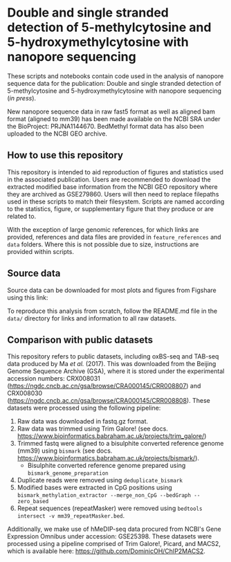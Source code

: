 # Double and single stranded detection of 5-methylcytosine and 5-hydroxymethylcytosine with nanopore sequencing

These scripts and notebooks contain code used in the analysis of nanopore sequence data for the publication: Double and single stranded detection of 5-methylcytosine and 5-hydroxymethylcytosine with nanopore sequencing (_in press_). 

New nanopore sequence data in raw fast5 format as well as aligned bam format (aligned to mm39) has been made available on the NCBI SRA under the BioProject: PRJNA1144670. BedMethyl format data has also been uploaded to the NCBI GEO archive. 

## How to use this repository

This repository is intended to aid reproduction of figures and statistics used in the associated publication. Users are recommended to download the extracted modified base information from the NCBI GEO repository where they are archived as GSE279860. Users will then need to replace filepaths used in these scripts to match their filesystem. Scripts are named according to the statistics, figure, or supplementary figure that they produce or are related to.

With the exception of large genomic references, for which links are provided, references and data files are provided in `feature_references` and `data` folders. Where this is not possible due to size, instructions are provided within scripts. 

## Source data

Source data can be downloaded for most plots and figures from Figshare using this link: <link to come>

To reproduce this analysis from scratch, follow the README.md file in the `data/` directory for links and information to all raw datasets. 

## Comparison with public datasets

This repository refers to public datasets, including oxBS-seq and TAB-seq data produced by Ma _et al._ (2017). This was downloaded from the Beijing Genome Sequence Archive (GSA), where it is stored under the experimental accession numbers: CRX008031 (https://ngdc.cncb.ac.cn/gsa/browse/CRA000145/CRR008807) and CRX008030 (https://ngdc.cncb.ac.cn/gsa/browse/CRA000145/CRR008808). These datasets were processed using the following pipeline:

1. Raw data was downloaded in fastq.gz format.
2. Raw data was trimmed using Trim Galore! (see docs. https://www.bioinformatics.babraham.ac.uk/projects/trim_galore/)
3. Trimmed fastq were aligned to a bisulphite converted reference genome (mm39) using `bismark` (see docs. https://www.bioinformatics.babraham.ac.uk/projects/bismark/). 
    -   Bisulphite converted reference genome prepared using `bismark_genome_preparation` 
4. Duplicate reads were removed using `deduplicate_bismark`
5. Modified bases were extracted in CpG positions using `bismark_methylation_extractor --merge_non_CpG --bedGraph --zero_based` 
6. Repeat sequences (repeatMasker) were removed using `bedtools intersect -v mm39_repeatMasker.bed`.   

Additionally, we make use of hMeDIP-seq data procured from NCBI's Gene Expression Omnibus under accession: GSE25398. These datasets were processed using a pipeline comprised of Trim Galore!, Picard, and MACS2, which is available here: https://github.com/DominicOH/ChIP2MACS2. 
